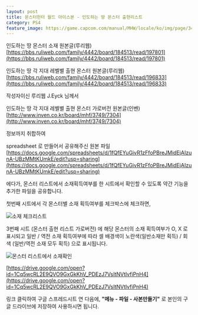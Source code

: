 ```yaml
---
layout: post
title: 몬스터헌터 월드 아이스본 - 인도하는 땅 몬스터 출현리스트
category: PS4
feature_image: https://game.capcom.com/manual/MHW/locale/ko/img/page/34_3_1.jpg?t=201909050000
---
```

<!-- more -->

인도하는 땅 몬스터 소재 원본글(루리웹) [https://bbs.ruliweb.com/family/4442/board/184513/read/197801](https://bbs.ruliweb.com/family/4442/board/184513/read/197801)

인도하는 땅 각 지대 레벨별 출현 몬스터 원본글(루리웹) [https://bbs.ruliweb.com/family/4442/board/184513/read/196833](https://bbs.ruliweb.com/family/4442/board/184513/read/196833)

작성자이신 루리웹 J.Eyck 님께서 

인도하는 땅 각 지대 레벨별 출현 몬스터 가로버전 원본글(인벤)
[http://www.inven.co.kr/board/mhf/3749/7304](http://www.inven.co.kr/board/mhf/3749/7304)

정보까지 취합하여

spreadsheet 로 만들어서 공유해주신 원본 파일 [https://docs.google.com/spreadsheets/d/1fQfEYuGivR1zFfoPBreJMidEjAIzunA-UBzMMtKUmkE/edit?usp=sharing](https://docs.google.com/spreadsheets/d/1fQfEYuGivR1zFfoPBreJMidEjAIzunA-UBzMMtKUmkE/edit?usp=sharing)

에다가, 몬스터 리스트에서 소재획득여부를 한 시트에서 확인할 수 있도록 약간 기능을 추가한 파일을 공유합니다.

첫번째 시트에서 각 몬스터별 소재 획득여부를 체크박스에 체크하면,

![소재 체크리스트](https://user-images.githubusercontent.com/8090150/65563780-af86c400-df85-11e9-8016-defa936e854c.png)

3번째 시트 (몬스터 출현 리스트 가로버전) 에 해당 몬스터의 소재 획득여부가 O, X 로 표시되고 일반 / 역전 소재 획득여부에 따라 셀 배경색이 노란색(일반소재만 획득) / 회색 (일반/역전 소재 모두 획득) 으로 표시됩니다.

![몬스터 리스트에서 소재확인](https://user-images.githubusercontent.com/8090150/65563781-af86c400-df85-11e9-9dfc-492cbb57848b.png)

[https://drive.google.com/open?id=1Cq5wcRL2E9QVO9GxGkKhV_PDEzJ7VsItNVtlvfiPnH4](https://drive.google.com/open?id=1Cq5wcRL2E9QVO9GxGkKhV_PDEzJ7VsItNVtlvfiPnH4)

링크 클릭하여 구글 스프레드시트 연 다음에, **"메뉴 - 파일 - 사본만들기"** 로 본인의 구글 드라이브에 저장하여 사용하시면 됩니다.